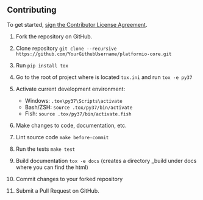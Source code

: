 Contributing
------------

To get started, <a href="">sign the Contributor License Agreement</a>.

1. Fork the repository on GitHub.
2. Clone repository `git clone --recursive https://github.com/YourGithubUsername/platformio-core.git`
3. Run `pip install tox`
4. Go to the root of project where is located `tox.ini` and run `tox -e py37`
5. Activate current development environment:

   * Windows: `.tox\py37\Scripts\activate`
   * Bash/ZSH: `source .tox/py37/bin/activate`
   * Fish: `source .tox/py37/bin/activate.fish`

6. Make changes to code, documentation, etc.
7. Lint source code `make before-commit`
8. Run the tests `make test`
9. Build documentation `tox -e docs` (creates a directory _build under docs where you can find the html)
10. Commit changes to your forked repository
11. Submit a Pull Request on GitHub.
